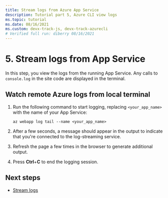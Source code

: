 ```yaml
---
title: Stream logs from Azure App Service
description: Tutorial part 5, Azure CLI view logs
ms.topic: tutorial
ms.date: 08/16/2021
ms.custom: devx-track-js, devx-track-azurecli
# Verified full run: diberry 08/16/2021
---
```


# 5. Stream logs from App Service

In this step, you view the logs from the running App Service. Any calls to `console.log` in the site code are displayed in the terminal.

## Watch remote Azure logs from local terminal

1. Run the following command to start logging, replacing `<your_app_name>` with the name of your App Service:

    ```azurecli
    az webapp log tail --name <your_app_name>
    ```

1. After a few seconds, a message should appear in the output to indicate that you're connected to the log-streaming service.

1. Refresh the page a few times in the browser to generate additional output.

1. Press **Ctrl**+**C** to end the logging session.

## Next steps

* [Stream logs](./tutorial-vscode-azure-cli-node-04.md#make-change-and-deploy-to-azure-app-service-from-local-git)

